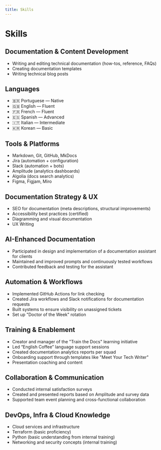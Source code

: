 ```yaml
---
title: Skills
---
```


# Skills

## Documentation & Content Development
- Writing and editing technical documentation (how-tos, reference, FAQs)
- Creating documentation templates
- Writing technical blog posts

## Languages
- 🇧🇷 Portuguese — Native
- 🇬🇧 English — Fluent
- 🇫🇷 French — Fluent
- 🇪🇸 Spanish — Advanced
- 🇮🇹 Italian — Intermediate
- 🇰🇷 Korean — Basic

## Tools & Platforms
- Markdown, Git, GitHub, MkDocs
- Jira (automation + configuration)
- Slack (automation + bots)
- Amplitude (analytics dashboards)
- Algolia (docs search analytics)
- Figma, Figjam, Miro

## Documentation Strategy & UX
- SEO for documentation (meta descriptions, structural improvements)
- Accessibility best practices (certified)
- Diagramming and visual documentation
- UX Writing

## AI-Enhanced Documentation
- Participated in design and implementation of a documentation assistant for clients
- Maintained and improved prompts and continuously tested workflows
- Contributed feedback and testing for the assistant

## Automation & Workflows
- Implemented GitHub Actions for link checking
- Created Jira workflows and Slack notifications for documentation requests
- Built systems to ensure visibility on unassigned tickets
- Set up "Doctor of the Week" rotation

## Training & Enablement
- Creator and manager of the "Train the Docs" learning initiative
- Led “English Coffee” language support sessions
- Created documentation analytics reports per squad
- Onboarding support through templates like "Meet Your Tech Writer"
- Presentation coaching and content

## Collaboration & Communication
- Conducted internal satisfaction surveys
- Created and presented reports based on Amplitude and survey data
- Supported team event planning and cross-functional collaboration

## DevOps, Infra & Cloud Knowledge
- Cloud services and infrastructure
- Terraform (basic proficiency)
- Python (basic understanding from internal training)
- Networking and security concepts (internal training)
